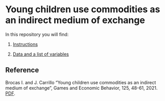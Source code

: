 # Young children use commodities as an indirect medium of exchange

In this repository you will find: 

1. [Instructions](https://raw.githubusercontent.com/labelinstitute/dev_DM/main/Market/Instructions_Market.pdf) 

2. [Data and a list of variables](https://github.com/labelinstitute/dev_DM/tree/main/Market/Data.xlsx)

## Reference
Brocas I. and J. Carrillo “Young children use commodities as an indirect medium of exchange”, Games and Economic Behavior, 125, 48-61, 2021. [PDF](http://isabellebrocas.org/Research/trade.pdf).
